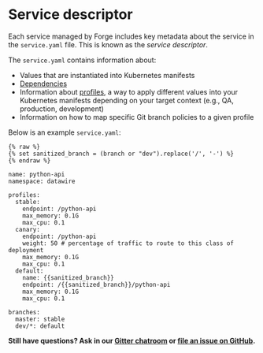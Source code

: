 # Service descriptor

Each service managed by Forge includes key metadata about the service in the `service.yaml` file. This is known as the *service descriptor*.

The `service.yaml` contains information about:

* Values that are instantiated into Kubernetes manifests
* [Dependencies](dependencies.md)
* Information about [profiles](profiles.md), a way to apply different values into your Kubernetes manifests depending on your target context (e.g., QA, production, development)
* Information on how to map specific Git branch policies to a given profile

Below is an example `service.yaml`:

```
{% raw %}
{% set sanitized_branch = (branch or "dev").replace('/', '-') %}
{% endraw %}

name: python-api
namespace: datawire

profiles:
  stable:
    endpoint: /python-api
    max_memory: 0.1G
    max_cpu: 0.1
  canary:
    endpoint: /python-api
    weight: 50 # percentage of traffic to route to this class of deployment
    max_memory: 0.1G
    max_cpu: 0.1
  default:
    name: {{sanitized_branch}}
    endpoint: /{{sanitized_branch}}/python-api
    max_memory: 0.1G
    max_cpu: 0.1

branches:
  master: stable
  dev/*: default
```


**Still have questions? Ask in our [Gitter chatroom](https://gitter.im/datawire/forge) or [file an issue on GitHub](https://github.com/datawire/forge/issues/new).**
